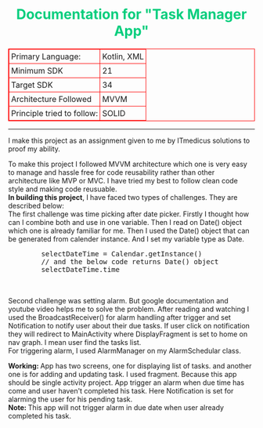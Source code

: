 <h1 style="text-align: center; color: #06ce7e;">Documentation for "Task Manager App"</h1>
    <table style="width:100%; border: 1px solid red; border-collapse: collapse;">
        <tr>
            <td style="border: 1px solid red;padding:4px;">Primary Language: </td>
            <td style="border: 1px solid red;padding:4px;">Kotlin, XML</td>
        </tr>
        <tr>
            <td style="border: 1px solid red;padding:4px;">Minimum SDK</td>
            <td style="border: 1px solid red;padding:4px;">21</td>
        </tr>
        <tr>
            <td style="border: 1px solid red;padding:4px;">Target SDK</td>
            <td style="border: 1px solid red;padding:4px;">34</td>
        </tr>
        <tr>
            <td style="border: 1px solid red;padding:4px;">Architecture Followed</td>
            <td style="border: 1px solid red;padding:4px;">MVVM</td>
        </tr>
               <tr>
            <td style="border: 1px solid red;padding:4px;">Principle tried to follow: </td>
            <td style="border: 1px solid red;padding:4px;">SOLID</td>
        </tr>
    </table>
<hr>
<p>
    I make this project as an assignment given to me by ITmedicus solutions to proof my ability.
</p>
<p>
    To make this project I followed MVVM architecture which one is very easy to manage and hassle free for code reusability rather than other architecture like MVP or MVC. 
    I have tried my best to follow clean code style and making code reusuable. 
    <br>
   <b> In building this project</b>, I have faced two types of challenges. They are described below: <br> 
    The first challenge was time picking after date picker. Firstly I thought how can I combine both and use in one variable. Then I read on Date() object which one is already familiar for me.
    Then I used the Date() object that can be generated from calender instance. And I set my variable type as Date. 
    <pre>
        selectDateTime = Calendar.getInstance()
        // and the below code returns Date() object
        selectDateTime.time
    </pre>
    <br>
    Second challenge was setting alarm. But google documentation and youtube video helps me to solve the problem. After reading and watching I used the BroadcastReceiver() for alarm handling after trigger and set Notification to notify user about their due tasks. If user click on notification they will redirect to MainActivity where DisplayFragment is set to home on nav graph. I mean user find the tasks list.<br>
    For triggering alarm, I used AlarmManager on my AlarmSchedular class. 
     <br>
</p>
<p>
    <strong>Working: </strong> App has two screens, one for displaying list of tasks. and another one is for adding and updating task. I used fragment. Because this app should be single activity project.
    App trigger an alarm when due time has come and user haven't completed his task. Here Notification is set for alarming the user for his pending task. 
    <br>
    <b>Note: </b>This app will not trigger alarm in due date when user already completed his task. 
</p>
